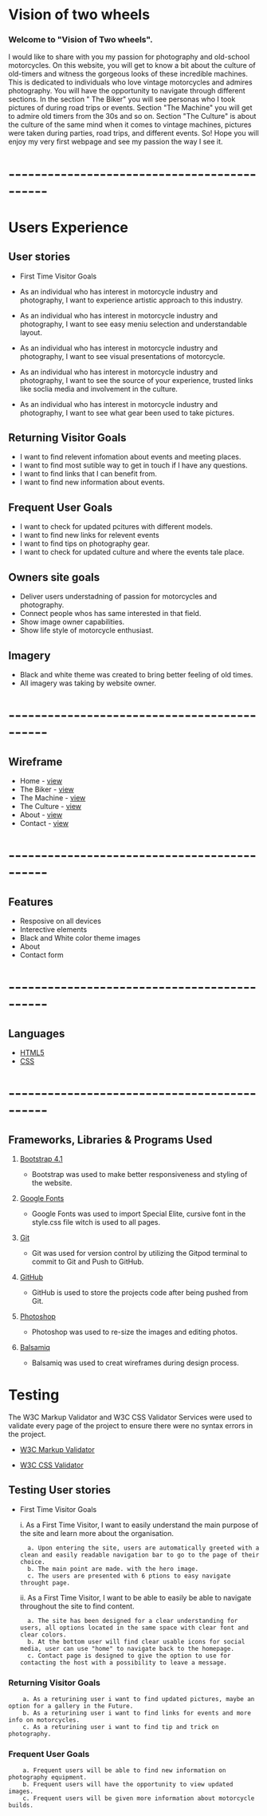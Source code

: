 





# Vision of two wheels


### Welcome to "Vision of Two wheels".
I would like to share with you my passion for photography and old-school motorcycles. 
On this website, you will get to know a bit about the culture of old-timers and witness the gorgeous looks of these incredible machines. 
This is dedicated to individuals who love vintage motorcycles and admires photography. 
You will have the opportunity to navigate through different sections.
In the section " The Biker" you will see personas who I took pictures of during road trips or events. 
Section "The Machine" you will get to admire old timers from the 30s and so on.
Section "The Culture" is about the culture of the same mind when it comes to vintage machines, pictures were taken during parties, road trips, and different events. 
So! Hope you will enjoy my very first webpage and see my passion the way I see it.

 # --------------------------------------------

 
 # Users Experience


## User stories 

* First Time Visitor Goals
        
* As an individual who has interest in motorcycle industry and photography, I want to experience artistic approach to this industry.
* As an individual who has interest in motorcycle industry and photography, I want to see easy meniu selection and understandable layout.
* As an individual who has interest in motorcycle industry and photography, I want to see visual presentations of motorcycle.
* As an individual who has interest in motorcycle industry and photography, I want to see the source of your experience, trusted links like soclia media and involvement in the culture.
* As an individual who has interest in motorcycle industry and photography, I want to see what gear been used to take pictures. 

## Returning Visitor Goals

* I want to find relevent infomation about events and meeting places.
* I want to find most sutible way to get in touch if I have any questions.
* I want to find links that I can benefit from.
* I want to find new information about events. 
    

## Frequent User Goals 

* I want to check for updated pcitures with different models.
* I want to find new links for relevent events
* I want to find tips on photography gear.
* I want to check for updated culture and where the events tale place. 

## Owners site goals

* Deliver users understadning of passion for motorcycles and photography.
* Connect people whos has same interested in that field.
* Show image owner capabilities.
* Show life style of motorcycle enthusiast.






## Imagery

* Black and white theme was created to bring better feeling of old times.
* All imagery was taking by website owner.


        
 
 
 # --------------------------------------------
 
 ## Wireframe
* Home - [view](assets/wireframe/Home.png)
* The Biker - [view](assets/wireframe/TheBiker.png)
* The Machine - [view](assets/wireframe/TheMachine.png)
* The Culture - [view](assets/wireframe/TheCulture.png)
* About - [view](assets/wireframe/About.png)
* Contact - [view](assets/wireframe/Contact.png)

# --------------------------------------------

 ## Features
   * Resposive on all devices
   * Interective elements
   * Black and White color theme images
   * About
   * Contact form
   

# --------------------------------------------  

 ## Languages

  * [HTML5](https://en.wikipedia.org/wiki/HTML5)
  * [CSS](https://en.wikipedia.org/wiki/CSS)
 
# --------------------------------------------

## Frameworks, Libraries & Programs Used

1. [Bootstrap 4.1](https://getbootstrap.com/docs/4.1/getting-started/introduction/)
   * Bootstrap was used to make better responsiveness and styling of the website.

2. [Google Fonts](https://fonts.google.com/)
    * Google Fonts was used to import Special Elite, cursive font in the style.css file witch is used to all pages.

3. [Git](https://git-scm.com/)
    * Git was used for version control by utilizing the Gitpod terminal to commit to Git and Push to GitHub.

4. [GitHub](https://github.com/)
    * GitHub is used to store the projects code after being pushed from Git.

5. [Photoshop](https://www.adobe.com/ie/products/photoshop.html)
    * Photoshop was used to re-size the images and editing photos.

6. [Balsamiq](https://balsamiq.com/)
    * Balsamiq was used to creat wireframes during design process.
    

# Testing 

The W3C Markup Validator and W3C CSS Validator Services were used to validate every page of the project to ensure there were no syntax errors in the project.

* [W3C Markup Validator](https://validator.w3.org/#validate_by_input+with_options)

* [W3C CSS Validator](https://jigsaw.w3.org/css-validator/#validate_by_input)

## Testing User stories

* First Time Visitor Goals

    i. As a First Time Visitor, I want to easily understand the main purpose of the site and learn more about the organisation.

        a. Upon entering the site, users are automatically greeted with a clean and easily readable navigation bar to go to the page of their choice.
        b. The main point are made. with the hero image.
        c. The users are presented with 6 ptions to easy navigate throught page.

    ii. As a First Time Visitor, I want to be able to easily be able to navigate throughout the site to find content.

        a. The site has been designed for a clear understanding for users, all options located in the same space with clear font and clear colors.
        b. At the bottom user will find clear usable icons for social media, user can use "home" to navigate back to the homepage. 
        c. Contact page is designed to give the option to use for contacting the host with a possibility to leave a message.


### Returning Visitor Goals

        a. As a returining user i want to find updated pictures, maybe an option for a gallery in the Future. 
        b. As a returining user i want to find links for events and more info on motorcycles.
        c. As a returining user i want to find tip and trick on photography.

### Frequent User Goals 

        a. Frequent users will be able to find new information on photography equipment.
        b. Frequent users will have the opportunity to view updated images.
        c. Frequent users will be given more information about motorcycle builds.

